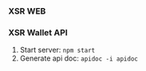 ### XSR WEB
### XSR Wallet API
1. Start server: `npm start`
2. Generate api doc: `apidoc -i apidoc`
